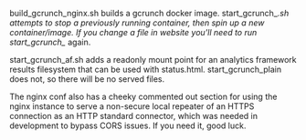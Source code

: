 build_gcrunch_nginx.sh builds a gcrunch docker image.
start_gcrunch_*.sh attempts to stop a previously running container, then spin up a new container/image.
If you change a file in website you'll need to run start_gcrunch_* again.

start_gcrunch_af.sh adds a readonly mount point for an analytics framework results filesystem that can be used with status.html. start_gcrunch_plain does not, so there will be no served files.

The nginx conf also has a cheeky commented out section for using the nginx instance to serve a non-secure local repeater of an HTTPS connection as an HTTP standard connector, which was needed in development to bypass CORS issues. If you need it, good luck.